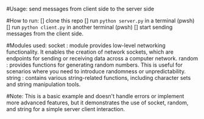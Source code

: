 #Usage:
send messages from client side to the server side

#How to run:
[] clone this repo
[] run `python server.py` in a terminal (pwsh)
[] run `python client.py` in another terminal (pwsh)
[] start sending messages from the client side.

#Modules used:
socket : module provides low-level networking functionality. It enables the creation of network sockets, which are endpoints for sending or receiving data across a computer network.
random : provides functions for generating random numbers. This is useful for scenarios where you need to introduce randomness or unpredictability.
string : contains various string-related functions, including character sets and string manipulation tools.

#Note:
This is a basic example and doesn't handle errors or implement more advanced features, but it demonstrates the use of socket, random, and string for a simple server client interaction.

